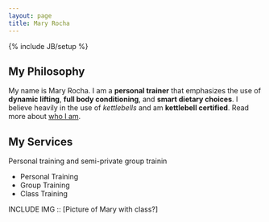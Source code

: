 ```yaml
---
layout: page
title: Mary Rocha
---
```

{% include JB/setup %}

## My Philosophy

My name is Mary Rocha. I am a **personal trainer** that emphasizes the use of **dynamic lifting**, **full body conditioning**, and **smart dietary choices**. I believe heavily in the use of *kettlebells* and am **kettlebell certified**. Read more about <a href="{{ BASE_PATH }}{{ site.JB.about_path }}" title="read more">who I am</a>.

## My Services
Personal training and semi-private group trainin


* Personal Training
* Group Training
* Class Training

INCLUDE IMG :: [Picture of Mary with class?]